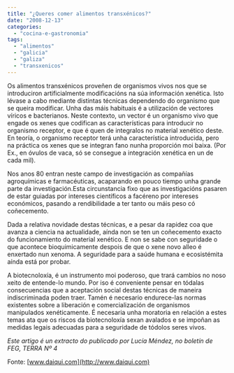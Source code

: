 ```yaml
---
title: "¿Queres comer alimentos transxénicos?"
date: "2008-12-13"
categories: 
  - "cocina-e-gastronomia"
tags: 
  - "alimentos"
  - "galicia"
  - "galiza"
  - "transxenicos"
---
```


Os alimentos transxénicos proveñen de organismos vivos nos que se introduciron artificialmente modificacións na súa información xenética. Isto lévase a cabo mediante distintas técnicas dependendo do organismo que se queira modificar. Unha das máis habituais é a utilización de vectores víricos e bacterianos. Neste contexto, un vector é un organismo vivo que engade os xenes que codifican as características para introducir no organismo receptor, e que é quen de integralos no material xenético deste. En teoría, o organismo receptor terá unha característica introducida, pero na práctica os xenes que se integran fano nunha proporción moi baixa. (Por Ex., en óvulos de vaca, só se consegue a integración xenética en un de cada mil).

Nos anos 80 entran neste campo de investigación as compañías agroquímicas e farmacéuticas, acaparando en pouco tiempo unha grande parte da investigación.Esta circunstancia fixo que as investigacións pasaren de estar guiadas por intereses científicos a facéreno por intereses económicos, pasando a rendibilidade a ter tanto ou máis peso có coñecemento.

Dada a relativa novidade destas técnicas, e a pesar da rapidez coa que avanza a ciencia na actualidade, aínda non se ten un coñecemento exacto do funcionamiento do material xenético. E non se sabe con seguridade o que acontece bioquimicamente despois de que o xene novo alleo é enxertado nun xenoma. A seguridade para a saúde humana e ecosistémita aínda está por probar.

A biotecnoloxía, é un instrumento moi poderoso, que trará cambios no noso xeito de entende-lo mundo. Por iso é conveniente pensar en tódalas consecuencias que a aceptación social destas técnicas de maneira indiscriminada poden traer. Tamén é necesario endurece-las normas existentes sobre a liberación e comercialización de organismos manipulados xenéticamente. É necesaria unha moratoria en relación a estes temas ata que os riscos da biotecnoloxía sexan avalados e se impoñan as medidas legais adecuadas para a seguridade de tódolos seres vivos.

_Este artigo é un extracto do publicado por Lucía Méndez, no boletín de FEG, TERRA Nº 4_

Fonte: [www.daiqui.com](http://www.daiqui.com)
